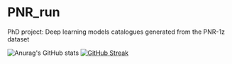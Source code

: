 # PNR_run
PhD project: Deep learning models catalogues generated from the PNR-1z dataset

![Anurag's GitHub stats](https://github-readme-stats.vercel.app/api?username=cl16908&show_icons=true&theme=github_dark)
[![GitHub Streak](https://github-readme-streak-stats.herokuapp.com?user=cl16908&background=0d1116&stroke=58a5fe&ring=58a5fe&currStreakNum=58a5fe&sideNums=58a5fe&fire=58a5fe&currStreakLabel=58a5fe&sideLabels=58a5fe&dates=c3d0d8)](https://git.io/streak-stats)
